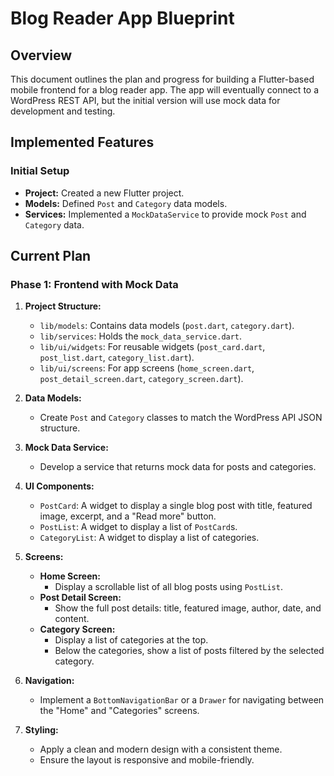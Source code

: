 
# Blog Reader App Blueprint

## Overview

This document outlines the plan and progress for building a Flutter-based mobile frontend for a blog reader app. The app will eventually connect to a WordPress REST API, but the initial version will use mock data for development and testing.

## Implemented Features

### Initial Setup
- **Project:** Created a new Flutter project.
- **Models:** Defined `Post` and `Category` data models.
- **Services:** Implemented a `MockDataService` to provide mock `Post` and `Category` data.

## Current Plan

### Phase 1: Frontend with Mock Data

1.  **Project Structure:**
    -   `lib/models`: Contains data models (`post.dart`, `category.dart`).
    -   `lib/services`: Holds the `mock_data_service.dart`.
    -   `lib/ui/widgets`: For reusable widgets (`post_card.dart`, `post_list.dart`, `category_list.dart`).
    -   `lib/ui/screens`: For app screens (`home_screen.dart`, `post_detail_screen.dart`, `category_screen.dart`).

2.  **Data Models:**
    -   Create `Post` and `Category` classes to match the WordPress API JSON structure.

3.  **Mock Data Service:**
    -   Develop a service that returns mock data for posts and categories.

4.  **UI Components:**
    -   `PostCard`: A widget to display a single blog post with title, featured image, excerpt, and a "Read more" button.
    -   `PostList`: A widget to display a list of `PostCard`s.
    -   `CategoryList`: A widget to display a list of categories.

5.  **Screens:**
    -   **Home Screen:**
        -   Display a scrollable list of all blog posts using `PostList`.
    -   **Post Detail Screen:**
        -   Show the full post details: title, featured image, author, date, and content.
    -   **Category Screen:**
        -   Display a list of categories at the top.
        -   Below the categories, show a list of posts filtered by the selected category.

6.  **Navigation:**
    -   Implement a `BottomNavigationBar` or a `Drawer` for navigating between the "Home" and "Categories" screens.

7.  **Styling:**
    -   Apply a clean and modern design with a consistent theme.
    -   Ensure the layout is responsive and mobile-friendly.
